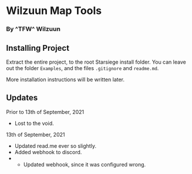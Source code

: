 # Wilzuun Map Tools

### By ^TFW^ Wilzuun

## Installing Project

Extract the entire project, to the root Starsiege install folder.
You can leave out the folder `Examples`, and the files `.gitignore` and `readme.md`.

More installation instructions will be written later. 

## Updates
Prior to 13th of September, 2021
- Lost to the void.

13th of September, 2021
- Updated read.me ever so slightly.
- Added webhook to discord.
- - Updated webhook, since it was configured wrong.